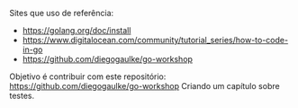 Sites que uso de referência:
* https://golang.org/doc/install
* https://www.digitalocean.com/community/tutorial_series/how-to-code-in-go
* https://github.com/diegogaulke/go-workshop

Objetivo é contribuir com este repositório:
https://github.com/diegogaulke/go-workshop
Criando um capítulo sobre testes. 

